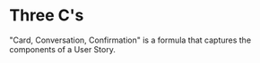 # Three C's


"Card, Conversation, Confirmation" is a formula that captures the
components of a User Story.

